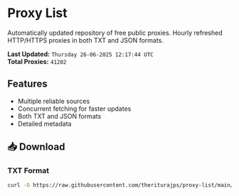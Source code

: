 # Proxy List

Automatically updated repository of free public proxies. Hourly refreshed HTTP/HTTPS proxies in both TXT and JSON formats.

**Last Updated:** `Thursday 26-06-2025 12:17:44 UTC`  
**Total Proxies:** `41202`

## Features
- Multiple reliable sources
- Concurrent fetching for faster updates
- Both TXT and JSON formats
- Detailed metadata

## 📥 Download

### TXT Format
```bash
curl -O https://raw.githubusercontent.com/theriturajps/proxy-list/main/proxies.txt